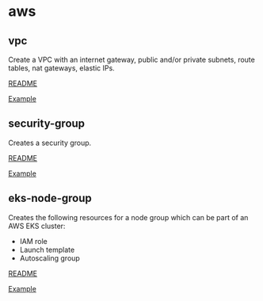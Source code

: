 # aws

## vpc

Create a VPC with an internet gateway, public and/or private subnets, route tables, nat gateways, elastic IPs.

[README](https://github.com/serbangilvitu/terraform-modules/tree/master/aws/vpc/README.md)

[Example](https://github.com/serbangilvitu/terraform-examples/tree/master/aws/vpc)

## security-group

Creates a security group.

[README](https://github.com/serbangilvitu/terraform-modules/tree/master/aws/security-group/README.md)

[Example](https://github.com/serbangilvitu/terraform-examples/tree/master/aws/vpc-sg)

## eks-node-group

Creates the following resources for a node group which can be part of an AWS EKS cluster:
* IAM role
* Launch template
* Autoscaling group

[README](https://github.com/serbangilvitu/terraform-modules/tree/master/aws/eks-node-group/README.md)

[Example](https://github.com/serbangilvitu/terraform-examples/tree/master/aws/eks)
